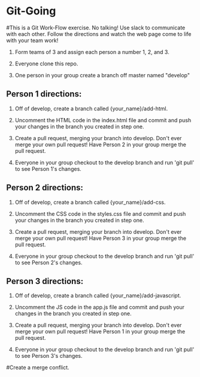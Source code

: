 # Git-Going

#This is a Git Work-Flow exercise. No talking! Use slack to communicate with each other. Follow the directions and watch the web page come to life with your team work!

1. Form teams of 3 and assign each person a number 1, 2, and 3.

2. Everyone clone this repo.

3. One person in your group create a branch off master named "develop"

## Person 1 directions:

1. Off of develop, create a branch called {your_name}/add-html.

2. Uncomment the HTML code in the index.html file and commit and push your changes in the branch you created in step one.

3. Create a pull request, merging your branch into develop. Don't ever merge your own pull request! Have Person 2 in your group merge the pull request.

4) Everyone in your group checkout to the develop branch and run 'git pull' to see Person 1's changes.

## Person 2 directions:

1. Off of develop, create a branch called {your_name}/add-css.

2. Uncomment the CSS code in the styles.css file and commit and push your changes in the branch you created in step one.

3. Create a pull request, merging your branch into develop. Don't ever merge your own pull request! Have Person 3 in your group merge the pull request.

4) Everyone in your group checkout to the develop branch and run 'git pull' to see Person 2's changes.

## Person 3 directions:

1. Off of develop, create a branch called {your_name}/add-javascript.

2. Uncomment the JS code in the app.js file and commit and push your changes in the branch you created in step one.

3. Create a pull request, merging your branch into develop. Don't ever merge your own pull request! Have Person 1 in your group merge the pull request.

4) Everyone in your group checkout to the develop branch and run 'git pull' to see Person 3's changes.

#Create a merge conflict.
